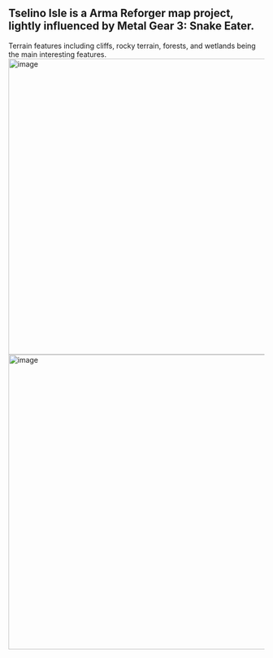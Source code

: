 ## Tselino Isle is a Arma Reforger map project, lightly influenced by Metal Gear 3: Snake Eater.
Terrain features including cliffs, rocky terrain, forests, and wetlands being the main interesting features.
<img width="899" height="582" alt="image" src="https://github.com/user-attachments/assets/430a22df-a08a-4d97-9dfc-9632b8ccdc9b" />
<img width="852" height="580" alt="image" src="https://github.com/user-attachments/assets/ee5ce7f7-0b71-4217-a821-5c607a4cb79f" />
